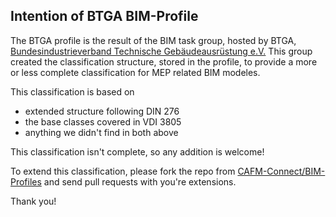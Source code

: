 ## Intention of BTGA BIM-Profile

The BTGA profile is the result of the BIM task group, hosted by BTGA, [Bundesindustrieverband Technische Gebäudeausrüstung e.V.](http://www.btga.de/)
This group created the classification structure, stored in the profile, to provide a more or less complete classification for MEP
related BIM modeles.

This classification is based on
- extended structure following DIN 276
- the base classes covered in VDI 3805
- anything we didn't find in both above

This classification isn't complete, so any addition is welcome!

To extend this classification, please fork the repo from [CAFM-Connect/BIM-Profiles](https://github.com/CAFM-Connect/BIM-Profiles)
and send pull requests with you're extensions.

Thank you!
